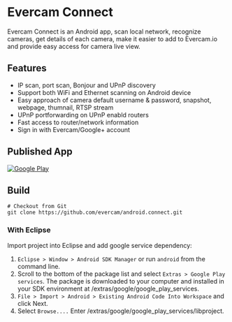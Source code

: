 # Evercam Connect

Evercam Connect is an Android app, scan local network, recognize cameras, get details of each camera, make it easier to add to Evercam.io and provide easy access for camera live view.

## Features

* IP scan, port scan, Bonjour and UPnP discovery
* Support both WiFi and Ethernet scanning on Android device
* Easy approach of camera default username & password, snapshot, webpage, thumnail, RTSP stream
* UPnP portforwarding on UPnP enabld routers
* Fast access to router/network information
* Sign in with Evercam/Google+ account

## Published App
[![Google Play](http://developer.android.com/images/brand/en_generic_rgb_wo_45.png)](https://play.google.com/store/apps/details?id=io.evercam.connect&hl=en)

## Build

    # Checkout from Git
    git clone https://github.com/evercam/android.connect.git

### With Eclipse

Import project into Eclipse and add google service dependency:

1. `Eclipse > Window > Android SDK Manager` or run `android` from the command line. 
2. Scroll to the bottom of the package list and select `Extras > Google Play services`. The package is downloaded to your computer and installed in your SDK environment at <android-sdk-folder>/extras/google/google_play_services.
3. `File > Import > Android > Existing Android Code Into Workspace` and click Next. 
4. Select `Browse....` Enter <android-sdk-folder>/extras/google/google_play_services/libproject.


